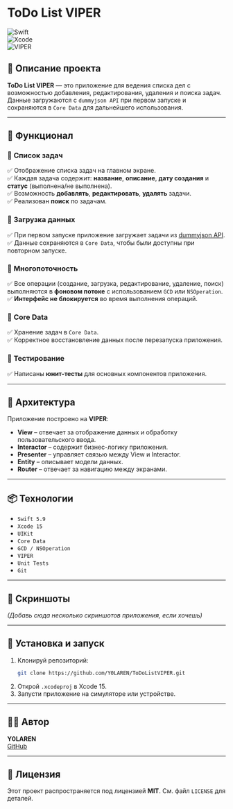 # ToDo List VIPER

![Swift](https://img.shields.io/badge/Swift-5.9-orange)  
![Xcode](https://img.shields.io/badge/Xcode-15-blue)  
![VIPER](https://img.shields.io/badge/Architecture-VIPER-green)  

## 📌 Описание проекта
**ToDo List VIPER** — это приложение для ведения списка дел с возможностью добавления, редактирования, удаления и поиска задач. Данные загружаются с `dummyjson API` при первом запуске и сохраняются в `Core Data` для дальнейшего использования.

---

## 🚀 Функционал
### 🔹 **Список задач**
✅ Отображение списка задач на главном экране.  
✅ Каждая задача содержит: **название**, **описание**, **дату создания** и **статус** (выполнена/не выполнена).  
✅ Возможность **добавлять**, **редактировать**, **удалять** задачи.  
✅ Реализован **поиск** по задачам.  

### 🔹 **Загрузка данных**
✅ При первом запуске приложение загружает задачи из [dummyjson API](https://dummyjson.com/todos).  
✅ Данные сохраняются в `Core Data`, чтобы были доступны при повторном запуске.

### 🔹 **Многопоточность**
✅ Все операции (создание, загрузка, редактирование, удаление, поиск) выполняются в **фоновом потоке** с использованием `GCD` или `NSOperation`.  
✅ **Интерфейс не блокируется** во время выполнения операций.

### 🔹 **Core Data**
✅ Хранение задач в `Core Data`.  
✅ Корректное восстановление данных после перезапуска приложения.  

### 🔹 **Тестирование**
✅ Написаны **юнит-тесты** для основных компонентов приложения.

---

## 📐 Архитектура
Приложение построено на **VIPER**:
- **View** – отвечает за отображение данных и обработку пользовательского ввода.
- **Interactor** – содержит бизнес-логику приложения.
- **Presenter** – управляет связью между View и Interactor.
- **Entity** – описывает модели данных.
- **Router** – отвечает за навигацию между экранами.

---

## 📦 Технологии
- `Swift 5.9`
- `Xcode 15`
- `UIKit`
- `Core Data`
- `GCD / NSOperation`
- `VIPER`
- `Unit Tests`
- `Git`

---

## 📸 Скриншоты
_(Добавь сюда несколько скриншотов приложения, если хочешь)_

---

## 🔧 Установка и запуск
1. Клонируй репозиторий:
   ```bash
   git clone https://github.com/Y0LAREN/ToDoListVIPER.git
   ```
2. Открой `.xcodeproj` в Xcode 15.
3. Запусти приложение на симуляторе или устройстве.

---

## 👨‍💻 Автор
**Y0LAREN**  
[GitHub](https://github.com/Y0LAREN)

---

## 📜 Лицензия
Этот проект распространяется под лицензией **MIT**. См. файл `LICENSE` для деталей.


